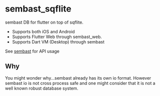 # sembast_sqflite

sembast DB for flutter on top of sqflite.

* Supports both iOS and Android
* Supports Flutter Web through sembast_web.
* Supports Dart VM (Desktop) through sembast

See [sembast](https://github.com/tekartik/sembast.dart) for API usage

## Why

You might wonder why...sembast already has its own io format. However sembast io is not cross process safe and one
might consider that it is not a well known robust database system.

